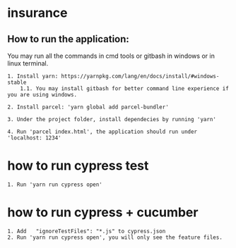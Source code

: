 # insurance
 
## How to run the application: 
You may run all the commands in cmd tools or gitbash in windows or in linux terminal. 
    
    1. Install yarn: https://yarnpkg.com/lang/en/docs/install/#windows-stable
        1.1. You may install gitbash for better command line experience if you are using windows.

    2. Install parcel: 'yarn global add parcel-bundler'

    3. Under the project folder, install dependecies by running 'yarn'

    4. Run 'parcel index.html', the application should run under 'localhost: 1234'

# how to run cypress test
    1. Run 'yarn run cypress open'

# how to run cypress + cucumber
    1. Add   "ignoreTestFiles": "*.js" to cypress.json
    2. Run 'yarn run cypress open', you will only see the feature files.    

